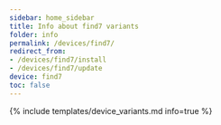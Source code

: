 ```yaml
---
sidebar: home_sidebar
title: Info about find7 variants
folder: info
permalink: /devices/find7/
redirect_from:
- /devices/find7/install
- /devices/find7/update
device: find7
toc: false
---
```

{% include templates/device_variants.md info=true %}
